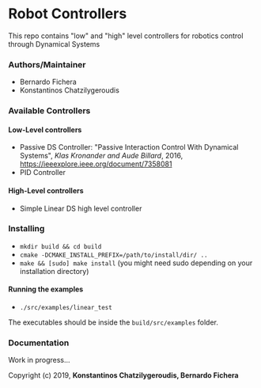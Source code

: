 # Robot Controllers
This repo contains "low" and "high" level controllers for robotics control through Dynamical Systems

### Authors/Maintainer

- Bernardo Fichera
- Konstantinos Chatzilygeroudis

### Available Controllers

#### Low-Level controllers
- Passive DS Controller:
  "Passive Interaction Control With Dynamical Systems", *Klas Kronander and Aude Billard*, 2016, https://ieeexplore.ieee.org/document/7358081
- PID Controller

#### High-Level controllers
- Simple Linear DS high level controller

### Installing

- `mkdir build && cd build`
- `cmake -DCMAKE_INSTALL_PREFIX=/path/to/install/dir/ ..`
- `make && [sudo] make install` (you might need sudo depending on your installation directory)

#### Running the examples

- `./src/examples/linear_test`

The executables should be inside the `build/src/examples` folder.

### Documentation

Work in progress...

Copyright (c) 2019, **Konstantinos Chatzilygeroudis, Bernardo Fichera**
